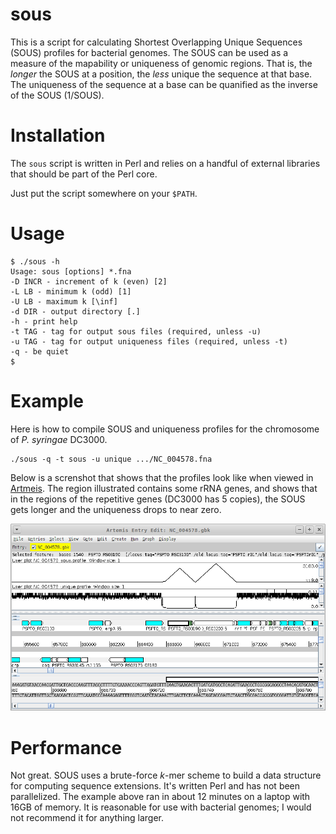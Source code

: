 # sous

This is a script for calculating Shortest Overlapping Unique
Sequences (SOUS) profiles for bacterial genomes. The SOUS can be used
as a measure of the mapability or uniqueness of genomic regions. That
is, the *longer* the SOUS at a position, the *less* unique the
sequence at that base. The uniqueness of the sequence at a base can be
quanified as the inverse of the SOUS (1/SOUS).

# Installation

The `sous` script is written in Perl and relies on a handful of
external libraries that should be part of the Perl core.

Just put the script somewhere on your `$PATH`.

# Usage

    $ ./sous -h
    Usage: sous [options] *.fna
    -D INCR - increment of k (even) [2]
    -L LB - minimum k (odd) [1]
    -U LB - maximum k [\inf]
    -d DIR - output directory [.]
    -h - print help
    -t TAG - tag for output sous files (required, unless -u)
    -u TAG - tag for output uniqueness files (required, unless -t)
    -q - be quiet
    $ 

# Example

Here is how to compile SOUS and uniqueness profiles for
the chromosome of _P. syringae_ DC3000.

    ./sous -q -t sous -u unique .../NC_004578.fna

Below is a screnshot that shows that the profiles look like when
viewed in
[Artmeis](http://www.sanger.ac.uk/science/tools/artemis). The region
illustrated contains some rRNA genes, and shows that in the regions of
the repetitive genes (DC3000 has 5 copies), the SOUS gets longer and
the uniqueness drops to near zero.

![](sous-example.png)

# Performance

Not great. SOUS uses a brute-force *k*-mer scheme to build a data
structure for computing sequence extensions. It's written Perl and has
not been parallelized. The example above ran in about 12 minutes on
a laptop with 16GB of memory. It is reasonable for use with bacterial
genomes; I would not recommend it for anything larger.

